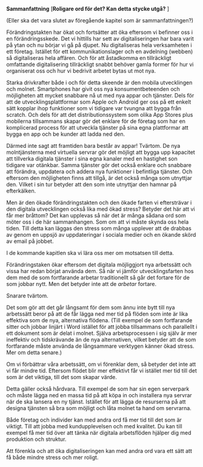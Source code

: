**Sammanfattning** \[**Roligare ord för det? Kan detta stycke utgå?** \]

(Eller ska det vara slutet av föregående kapitel som är sammanfattningen?)

Förändringstakten har ökat och fortsätter att öka eftersom vi befinner oss i en förändringsskede. Det vi hittills har sett av digitaliseringen har bara varit på ytan och nu börjar vi gå på djupet. Nu digitaliseras hela verksamheten i ett företag. Istället för ett kommunikationslager och en avdelning (webben) så digitaliseras hela affären. Och för att åstadkomma en tillräckligt omfattande digitalisering tillräckligt snabbt behöver gamla former för hur vi organiserat oss och hur vi bedrivit arbetet bytas ut mot nya. 

Starka drivkrafter både i och för detta skeende är den mobila utvecklingen och molnet. Smartphones har givit oss nya konsumentbeteenden och möjligheten att mycket snabbare nå ut med nya appar och tjänster. Dels för att de utvecklingsplattformar som Apple och Android ger oss på ett enkelt sätt kopplar ihop funktioner som vi tidigare var tvungna att bygga från scratch. Och dels för att det distributionssystem som olika App Stores plus mobilerna tillsammans skapar gör det enklare för de företag som har en komplicerad process för att utveckla tjänster på sina egna plattformar att bygga en app och be kunder att ladda ned den.

Därmed inte sagt att framtiden bara består av appar! Tvärtom. De nya molntjänsterna med virtuella servrar gör det möjligt att bygga upp kapacitet att tillverka digitala tjänster i sina egna kanaler med en hastighet son tidigare var otänkbar. Samma tjänster gör det också enklare och snabbare att förändra, uppdatera och addera nya funktioner i befintliga tjänster. Och eftersom den möjligheten finns att tillgå, är det också många som utnyttjar den. Vilket i sin tur betyder att den som inte utnyttjar den hamnar på efterkälken. 

Men är den ökade förändringstakten och den ökade farten vi eftersträvar i den digitala utvecklingen också lika med ökad stress? Betyder det här att vi får mer bråttom? Det kan upplevas så när det är många sådana ord som möter oss i de här sammanhangen. Som om att vi måste skynda oss hela tiden. Till detta kan läggas den stress som många upplever att de drabbas av genom en uppsjö av uppdateringar i sociala medier och en ökande skörd av email på jobbet. 

I de kommande kapitlen ska vi lära oss mer om motsatsen till detta. 

Förändringstaken ökar eftersom det digitala möjliggjort nya arbetssätt och vissa har redan börjat använda dem. Så när vi jämför utvecklingsfarten hos dem med de som fortfarande arbetar traditionellt så går det fortare för de som jobbar nytt. Men det betyder inte att de *arbetar* fortare. 

Snarare tvärtom. 

Det som gör att det går långsamt för dem som ännu inte bytt till nya arbetssätt beror på att de får lägga ned mer tid på flöden som inte är lika effektiva som de nya, alternativa flödena. (Till exempel de som fortfarande sitter och jobbar linjärt i Word istället för att jobba tillsammans och parallellt i ett dokument som är delat i molnet. Själva arbetsprocessen i sig själv är mer ineffektiv och tidskrävande än de nya alternativen, vilket betyder att de som fortfarande måste använda de långsammare verktygen känner ökad stress. Mer om detta senare.) 

Om vi förbättrar våra arbetssätt, om vi förenklar dem, så betyder det inte att vi får mindre tid. Eftersom flödet blir mer effektivt får vi istället mer tid till det som är det viktiga, till det som skapar värde. 

Detta gäller också hårdvara. Till exempel de som har sin egen serverpark och måste lägga ned en massa tid på att köpa in och installera nya servrar när de ska lansera en ny tjänst. Istället för att lägga de resurserna på att designa tjänsten så bra som möjligt och låta molnet ta hand om servrarna. 

Både företag och individer kan med andra ord få mer tid till det som är viktigt. Till att jobba med kundupplevelsen och med kvalitet. Du kan till exempel få mer tid över att tänka när digitala arbetsflöden hjälper dig med produktion och struktur. 

Att förenkla och att öka digitaliseringen kan med andra ord vara ett sätt att få både mindre stress och mer roligt. 